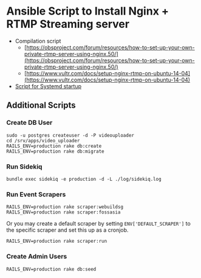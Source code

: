 # Ansible Script to Install Nginx + RTMP Streaming server

- Compilation script 
	- [https://obsproject.com/forum/resources/how-to-set-up-your-own-private-rtmp-server-using-nginx.50/](https://obsproject.com/forum/resources/how-to-set-up-your-own-private-rtmp-server-using-nginx.50/)
	- [https://www.vultr.com/docs/setup-nginx-rtmp-on-ubuntu-14-04](https://www.vultr.com/docs/setup-nginx-rtmp-on-ubuntu-14-04)
- [Script for Systemd startup](https://www.linode.com/docs/websites/nginx/install-nginx-web-server-on-debian-8)

## Additional Scripts

### Create DB User

```
sudo -u postgres createuser -d -P videouploader
cd /srv/apps/video_uploader
RAILS_ENV=production rake db:create
RAILS_ENV=production rake db:migrate
```

### Run Sidekiq

```
bundle exec sidekiq -e production -d -L ./log/sidekiq.log
```

### Run Event Scrapers

```
RAILS_ENV=production rake scraper:webuildsg
RAILS_ENV=production rake scraper:fossasia
```

Or you may create a default scraper by setting `ENV['DEFAULT_SCRAPER']` to the specific scraper and set this up as a cronjob.

```
RAILS_ENV=production rake scraper:run
```

### Create Admin Users

```
RAILS_ENV=production rake db:seed
```